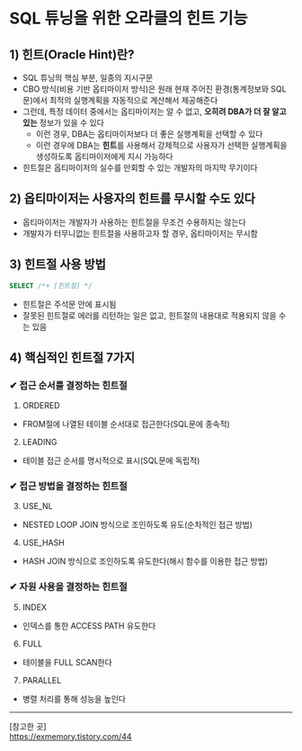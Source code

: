 # SQL 튜닝을 위한 오라클의 힌트 기능
## 1) 힌트(Oracle Hint)란?
- SQL 튜닝의 핵심 부분, 일종의 지시구문
- CBO 방식(비용 기반 옵티마이저 방식)은 원래 현재 주어진 환경(통계정보와 SQL문)에서 최적의 실행계획을 자동적으로 계산해서 제공해준다
- 그런데, 특정 데이터 중에서는 옵티마이저는 알 수 없고, **오히려 DBA가 더 잘 알고 있는** 정보가 있을 수 있다
  - 이런 경우, DBA는 옵티마이저보다 더 좋은 실행계획을 선택할 수 있다
  - 이런 경우에 DBA는 **힌트**를 사용해서 강제적으로 사용자가 선택한 실행계획을 생성하도록 옵티마이저에게 지시 가능하다
- 힌트절은 옵티마이저의 실수를 만회할 수 있는 개발자의 마지막 무기이다

## 2) 옵티마이저는 사용자의 힌트를 무시할 수도 있다
- 옵티마이저는 개발자가 사용하는 힌트절을 무조건 수용하지는 않는다
- 개발자가 터무니없는 힌트절을 사용하고자 할 경우, 옵티마이저는 무시함

## 3) 힌트절 사용 방법
```SQL
SELECT /*+ [힌트절] */
```
- 힌트절은 주석문 안에 표시됨
- 잘못된 힌트절로 에러를 리턴하는 일은 없고, 힌트절의 내용대로 적용되지 않을 수는 있음

## 4) 핵심적인 힌트절 7가지
### ✔ 접근 순서를 결정하는 힌트절
1. ORDERED
  - FROM절에 나열된 테이블 순서대로 접근한다(SQL문에 종속적)
2. LEADING
  - 테이블 접근 순서를 명시적으로 표시(SQL문에 독립적)
### ✔ 접근 방법을 결정하는 힌트절
3. USE_NL
  - NESTED LOOP JOIN 방식으로 조인하도록 유도(순차적인 접근 방법)
4. USE_HASH
  - HASH JOIN 방식으로 조인하도록 유도한다(해시 함수를 이용한 접근 방법)
### ✔ 자원 사용을 결정하는 힌트절
5. INDEX
  - 인덱스를 통한 ACCESS PATH 유도한다
6. FULL
  - 테이블을 FULL SCAN한다
7. PARALLEL
  - 병렬 처리를 통해 성능을 높인다




___
[참고한 곳]<br>
https://exmemory.tistory.com/44
